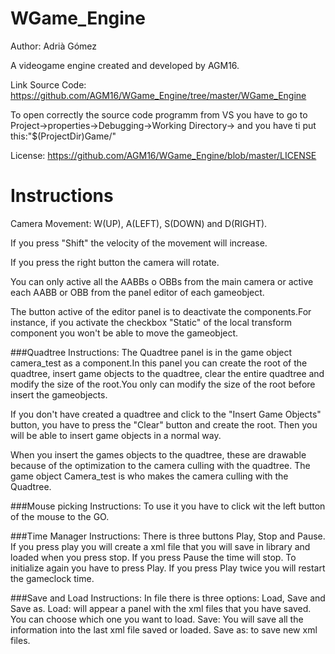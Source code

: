 # WGame_Engine
Author: Adrià Gómez

A videogame engine created and developed by AGM16.

Link Source Code: https://github.com/AGM16/WGame_Engine/tree/master/WGame_Engine

To open correctly the source code programm from VS you have to go to Project->properties->Debugging->Working Directory-> and you have ti put this:"$(ProjectDir)Game/"

License: https://github.com/AGM16/WGame_Engine/blob/master/LICENSE

# Instructions
Camera Movement: W(UP), A(LEFT), S(DOWN) and D(RIGHT). 

If you press "Shift" the velocity of the movement will increase.

If you press the right button the camera will rotate.

You can only active all the AABBs o OBBs from the main camera or active each AABB or OBB from the panel editor of each gameobject.

The button active of the editor panel is to deactivate the components.For instance, if you activate the checkbox "Static" of the local transform component you won't be able to move the gameobject.

###Quadtree Instructions:
The Quadtree panel is in the game object camera_test as a component.In this panel you can create the root of the quadtree, insert game objects to the quadtree, clear the entire quadtree and modify the size of the root.You only can modify the size of the root before insert the gameobjects.

If you don't have created a quadtree and click to the "Insert Game Objects" button, you have to press the "Clear" button and create the root. Then you will be able to insert game objects in a normal way.

When you insert the games objects to the quadtree, these are drawable because of the optimization to the camera culling with the quadtree.
The game object Camera_test is who makes the camera culling with the Quadtree.

###Mouse picking Instructions:
To use it you have to click wit the left button of the mouse to the GO.

###Time Manager Instructions:
There is three buttons Play, Stop and Pause.
If you press play you will create a xml file that you will save in library and loaded when you press stop.
If you press Pause the time will stop. To initialize again you have to press Play.
If you press Play twice you will restart the gameclock time.

###Save and Load Instructions:
In file there is three options: Load, Save and Save as.
Load: will appear a panel with the xml files that you have saved. You can choose which one you want to load.
Save: You will save all the information into the last xml file saved or loaded.
Save as: to save new xml files.



